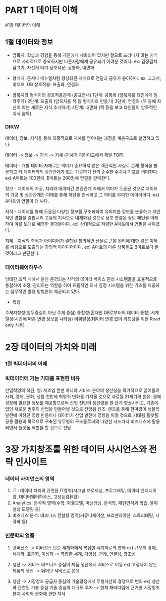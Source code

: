 # PART 1 데이터 이해 
#1장 데이터의 이해
## 1절 데이터와 정보
- 암묵지: 학습과 경험을 통해 개인에게 체화되어 있지만 겉으로 드러나지 않는 지식으로 사회적으로 중요하지만 다른사람에게 공유되기 어려운 것이다.
ex: 김장김치 담그기, 자전거 타기
상호작용: 공통화, 내면화

- 형식지: 문서나 매뉴얼처럼 형상화된 지식으로 전달과 공유가 용이하다. 
ex: 교과서, 비디오, DB
상호작용: 표출화, 연결화

- 암묵지와 형식지의 상호작용관계 (공표연내)
1단계: 공통화 (암묵지를 타인에게 알려주기)
2단계: 표출화 (암묵지를 책 등 형식지로 만들기)
3단계: 연결화 (책 등에 자신이 아는 새로운 지식 추가하기)
4단계: 내면화 (책 등을 보고 타인들이 암묵적인 지식 습득)

### DIKW
데이터, 정보, 지식을 통해 최종적으로 지혜를 얻어내는 과정을 계층구조로 설명하고 있다.

데이터 -> 정보 -> 지식 -> 지혜 (지혜가 피라미드에서 제일 TOP)

데이터 - 개별 데이터 자체로는 의미가 중요하지 않은 객관적인 사실로 존재 형식을 불문하고 타 데이터와의 상관관계가 없는 가공하기 전의 순수한 수치나 기호를 의미한다.
ex) A마트는 100원에, B마트는 200원에 연필을 판매한다.

정보 - 데이터의 가공, 처리와 데이터간 연관관계 속에서 의미가 도출된 것으로 데이터의 가공 및 상관관계간 이해를 통해 패턴을 인식하고 그 의미를 부여한 데이터이다.
ex) A마트의 연필이 더 싸다.

지식 - 데이터를 통해 도출된 다양한 정보를 구조화하여 유의미한 정보를 분류하고 개인적인 경험을 결합시켜 고유의 지식으로 내재화된 것으로
상호 연결된 정보 패턴을 이해하여 이를 토대로 예측한 결과물이다.
ex) 상대적으로 저렴한 A마트에서 연필을 사야겠다.

지혜 - 지식의 축적과 아이디어가 결합된 창의적인 산물로 근본 원리에 대한 깊은 이해를 바탕으로 도출되는 창의적 아이디어이다.
ex) A마트의 다른 상품들도 B마트보다 쌀 것이라고 판단한다.

### 데이터웨어하우스
방대한 조직 내에서 분산 운영되는 각각의 데이터 베이스 관리 시스템들을 효율적으로 통합하여 조정, 관리하는 역할을 하여 
효율적인 의사 결정 시스템을 위한 기초를 제공하는 실무적인 활용 방법론이 제공되고 있다.

- 특징

주제지향성(업무중심이 아닌 주제 중심)
통합성(혼재한 DB로부터의 데이터 통합)
시계열성(시간에 따른 변경 정보를 나타냄)
비휘발성(데이터 변경 없이 리포팅을 위한 Read only 사용)

# 2장 데이터의 가치와 미래
### 1절 빅데이터의 이해
### 빅데이터에 거는 기대를 표현한 비유
산업혁명의 석탄, 철: 제조업 뿐만 아니라 서비스 분야의 생산성을 획기적으로 끌어올려 사회, 경제, 문화, 생활 전반에 혁명적 변화를 가져올 것으로 사료됨
21세기의 원유: 경제 성장에 필요한 정보를 제공함으로써 산업 전반의 생산량을 한 단계 향상시키고, 기존에 없던 새로운 범주의 산업을 만들어낼 것으로 전망됨
렌즈: 렌즈를 통해 현미경이 생물학 발전에 미쳤던 영향 만큼이나 데이터가 산업 발전에 영향을 미칠 것으로 기대됨
플랫폼: 공동 활용의 목적으로 구축된 유무형의 구조물로써의 다양한 서드파티 비즈니스에 활용되면서 플랫폼 역할을 할 것으로 전망

# 3장 가치창조룰 위한 데이터 사시언스와 전략 인사이트
### 데이터 사이언스의 영역
1) IT : 데이터 처리와 관련돤 IT영역(시그널 프로세싱, 프로그래밍, 데이터 엔지니어링, 데이터웨어하우스, 고성능컴퓨팅)
2) Analytics: 분석적 영역(수학, 확률모델, 머신러닝, 분석학, 패턴인식과 학습, 불확실성 모델링 등)
3) 비즈니스 분석: 비즈니스 컨설팅 영역(커뮤니케이션, 프리젠테이션, 스토리테링, 시각화 등)

### 인문학의 열품
1) 컨버전스 -> 디버전스
단순 세계화에서 복잡한 세계화로의 변화 ex) 규모의 경제, 세계화, 표준화, 이성화 -> 복잡한 세계, 다양성, 관계, 연결성, 창조성

2) 생산 -> 서비스
비즈니스 중심이 제품 생산에서 서비스로 이동 ex) 고장나지 않는 제품의 생산 -> 뛰어난 서비스로 응대

3) 생산 -> 시장창조
공급자 중심의 기술경쟁에서 무형자산의 경쟁으로 변화 ex) 생산과 관련된 기술 중심 기술 중심의 대규모 투자 -> 현재 패러다임에 근거한 시장창조 현지 사회와 문화에 관한 지식